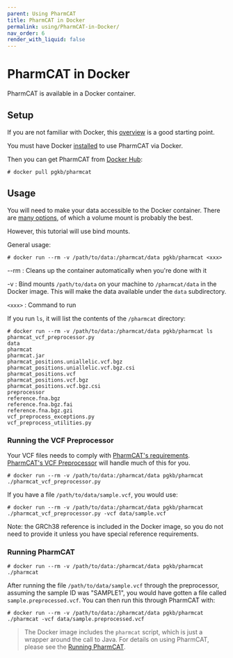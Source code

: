 ```yaml
---
parent: Using PharmCAT
title: PharmCAT in Docker
permalink: using/PharmCAT-in-Docker/
nav_order: 6
render_with_liquid: false
---
```

# PharmCAT in Docker

PharmCAT is available in a Docker container.

## Setup

If you are not familiar with Docker, this [overview](https://docs.docker.com/get-started/overview/) is a good starting point.

You must have Docker [installed](https://docs.docker.com/get-docker/) to use PharmCAT via Docker.

Then you can get PharmCAT from [Docker Hub](https://hub.docker.com/r/pgkb/pharmcat):

```console
# docker pull pgkb/pharmcat
```

## Usage

You will need to make your data accessible to the Docker container.  There are [many options](https://docs.docker.com/storage/), of which a volume mount is probably the best.

However, this tutorial will use bind mounts.

General usage:

```console
# docker run --rm -v /path/to/data:/pharmcat/data pgkb/pharmcat <xxx>
```

--rm
: Cleans up the container automatically when you're done with it

-v
: Bind mounts `/path/to/data` on your machine to `/pharmcat/data` in the Docker image.  This will make the data available under the `data` subdirectory.

`<xxx>`
: Command to run

If you run `ls`, it will list the contents of the `/pharmcat` directory:

```console
# docker run --rm -v /path/to/data:/pharmcat/data pgkb/pharmcat ls
pharmcat_vcf_preprocessor.py
data
pharmcat
pharmcat.jar
pharmcat_positions.uniallelic.vcf.bgz
pharmcat_positions.uniallelic.vcf.bgz.csi
pharmcat_positions.vcf
pharmcat_positions.vcf.bgz
pharmcat_positions.vcf.bgz.csi
preprocessor
reference.fna.bgz
reference.fna.bgz.fai
reference.fna.bgz.gzi
vcf_preprocess_exceptions.py
vcf_preprocess_utilities.py
```

### Running the VCF Preprocessor

Your VCF files needs to comply with [PharmCAT's requirements](/using/VCF-Requirements).  [PharmCAT's VCF Preprocessor](/using/VCF-Preprocessor) will handle much of this for you.

```console
# docker run --rm -v /path/to/data:/pharmcat/data pgkb/pharmcat ./pharmcat_vcf_preprocessor.py
```

If you have a file `/path/to/data/sample.vcf`, you would use:

```console
# docker run --rm -v /path/to/data:/pharmcat/data pgkb/pharmcat ./pharmcat_vcf_preprocessor.py -vcf data/sample.vcf
```

Note: the GRCh38 reference is included in the Docker image, so you do not need to provide it unless you have special reference requirements.


### Running PharmCAT

```console
# docker run --rm -v /path/to/data:/pharmcat/data pgkb/pharmcat ./pharmcat
```

After running the file `/path/to/data/sample.vcf` through the preprocessor, assuming the sample ID was "SAMPLE1", you would have gotten a file called `sample.preprocessed.vcf`.  You can then run this through PharmCAT with:

```console
# docker run --rm -v /path/to/data:/pharmcat/data pgkb/pharmcat ./pharmcat -vcf data/sample.preprocessed.vcf
```


> The Docker image includes the `pharmcat` script, which is just a wrapper around the call to Java.  For details on using PharmCAT, please see the [Running PharmCAT](/using/Running-PharmCAT).
